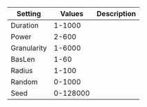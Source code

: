 |Setting|Values|Description|
|-------|------|-----------|
|Duration|1-1000||
|Power|2-600||
|Granularity|1-6000||
|BasLen|1-60||
|Radius|1-100||
|Random|0-1000||
|Seed|0-128000||
